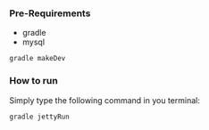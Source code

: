 ### Pre-Requirements

-   gradle
-   mysql

```
gradle makeDev
```

### How to run

Simply type the following command in you terminal:

```
gradle jettyRun
```